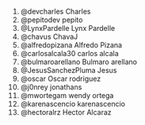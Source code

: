 1. @devcharles Charles
2. @pepitodev pepito
3. @LynxPardelle Lynx Pardelle
4. @chavus ChavaJ
5. @alfredopizana Alfredo Pizana
6. @carlosalcala30 carlos alcala
7. @bulmaroarellano Bulmaro arellano
8. @JesusSanchezPluma Jesus
9. @oscar Oscar rodriguez
10. @j0nrey jonathans
11. @mwortegam wendy ortega
12. @karenascencio karenascencio
13. @hectoralrz Hector Alcaraz
